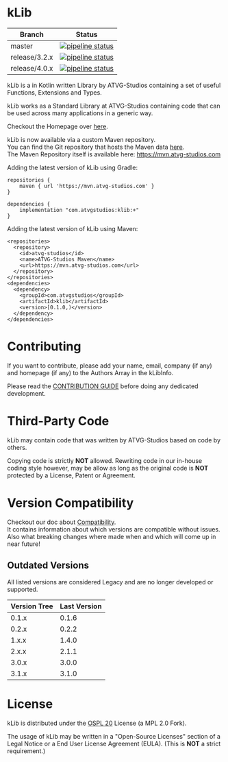# kLib

| Branch | Status |
|--------|--------|
| master | [![pipeline status](https://gitlab.atvg-studios.com/atvg-studios/kLib/badges/master/pipeline.svg)](https://gitlab.atvg-studios.at/atvg-studios/kLib/commits/master) |
| release/3.2.x | [![pipeline status](https://gitlab.atvg-studios.com/atvg-studios/kLib/badges/release/3.2.x/pipeline.svg)](https://gitlab.atvg-studios.at/atvg-studios/kLib/commits/release/3.2.x) |
| release/4.0.x | [![pipeline status](https://gitlab.atvg-studios.com/atvg-studios/kLib/badges/release/4.0.x/pipeline.svg)](https://gitlab.atvg-studios.at/atvg-studios/kLib/commits/release/4.0.x) |

kLib is a in Kotlin written Library by ATVG-Studios containing a set of useful Functions,
Extensions and Types.

kLib works as a Standard Library at ATVG-Studios containing code that can be used across many applications in a generic way.

Checkout the Homepage over [here](https://klib.atvg-studios.com).

kLib is now available via a custom Maven repository.  
You can find the Git repository that hosts the Maven data [here](https://gitlab.atvg-studios.com/atvg-studios/maven-repository).  
The Maven Repository itself is available here: https://mvn.atvg-studios.com

Adding the latest version of kLib using Gradle:

```
repositories {
    maven { url 'https://mvn.atvg-studios.com' }
}

dependencies {
    implementation "com.atvgstudios:klib:+"
}
```

Adding the latest version of kLib using Maven:

```
<repositories>
  <repository>
    <id>atvg-studios</id>
    <name>ATVG-Studios Maven</name>
    <url>https://mvn.atvg-studios.com</url>
  </repository>
</repositories>
<dependencies>
  <dependency>
    <groupId>com.atvgstudios</groupId>
    <artifactId>klib</artifactId>
    <version>[0.1.0,)</version>
  </dependency>
</dependencies>
```

# Contributing

If you want to contribute, please add your name, email, company (if any) and homepage (if any) to the Authors Array in the kLibInfo.

Please read the [CONTRIBUTION GUIDE](CONTRIBUTING.md) before doing any dedicated development.

# Third-Party Code

kLib may contain code that was written by ATVG-Studios based on code by others.

Copying code is strictly **NOT** allowed. Rewriting code in our in-house coding style however, may be allow as long as the
original code is **NOT** protected by a License, Patent or Agreement.

# Version Compatibility

Checkout our doc about [Compatibility](Compatibility.md).  
It contains information about which versions are compatible without issues.  
Also what breaking changes where made when and which will come up in near future!

## Outdated Versions

All listed versions are considered Legacy and are no longer developed or supported.

| Version Tree | Last Version |
|--------------|--------------|
|    0.1.x     |    0.1.6     |
|    0.2.x     |    0.2.2     |
|    1.x.x     |    1.4.0     |
|    2.x.x     |    2.1.1     |
|    3.0.x     |    3.0.0     |
|    3.1.x     |    3.1.0     |

# License

kLib is distributed under the [OSPL 20](LICENSE) License (a MPL 2.0 Fork).

The usage of kLib may be written in a "Open-Source Licenses" section of a Legal Notice or a End User License Agreement (EULA). (This is **NOT** a strict requirement.)
